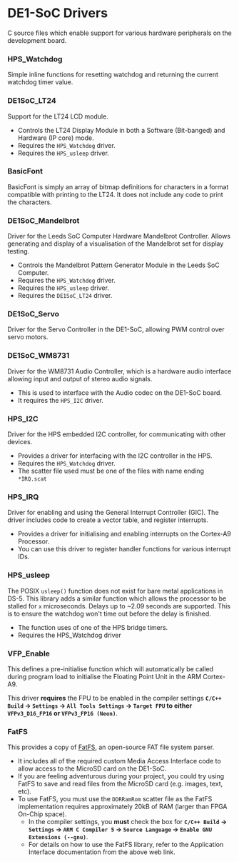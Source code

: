 # DE1-SoC Drivers

C source files which enable support for various hardware peripherals on the development board.

### HPS_Watchdog

Simple inline functions for resetting watchdog and returning the current watchdog timer value.

### DE1SoC_LT24

Support for the LT24 LCD module.

* Controls the LT24 Display Module in both a Software (Bit-banged) and Hardware (IP core) mode.
* Requires the `HPS_Watchdog` driver.
* Requires the `HPS_usleep` driver.

### BasicFont

BasicFont is simply an array of bitmap definitions for characters in a format compatible with printing to the LT24. It does not include any code to print the characters.

### DE1SoC_Mandelbrot

Driver for the Leeds SoC Computer Hardware Mandelbrot Controller. Allows generating and display of a visualisation of the Mandelbrot set for display testing.

* Controls the Mandelbrot Pattern Generator Module in the Leeds SoC Computer.
* Requires the `HPS_Watchdog` driver.
* Requires the `HPS_usleep` driver.
* Requires the `DE1SoC_LT24` driver.

### DE1SoC_Servo

Driver for the Servo Controller in the DE1-SoC, allowing PWM control over servo motors.

### DE1SoC_WM8731

Driver for the WM8731 Audio Controller, which is a hardware audio interface allowing input and output of stereo audio signals.

* This is used to interface with the Audio codec on the DE1-SoC board.
* It requires the `HPS_I2C` driver.

### HPS_I2C

Driver for the HPS embedded I2C controller, for communicating with other devices.

* Provides a driver for interfacing with the I2C controller in the HPS.
* Requires the `HPS_Watchdog` driver.
* The scatter file used must be one of the files with name ending `*IRQ.scat`

### HPS_IRQ

Driver for enabling and using the General Interrupt Controller (GIC). The driver includes code to create a vector table, and register interrupts.

* Provides a driver for initialising and enabling interrupts on the Cortex-A9 Processor.
* You can use this driver to register handler functions for various interrupt IDs.

### HPS_usleep

The POSIX `usleep()` function does not exist for bare metal applications in DS-5. 
This library adds a similar function which allows the processor to be stalled for `x` microseconds.
Delays up to ~2.09 seconds are supported. This is to ensure the watchdog won't time out before the delay is finished.

* The function uses of one of the HPS bridge timers.
* Requires the HPS_Watchdog driver

### VFP_Enable

This defines a pre-initialise function which will automatically be called during program load to initialise the Floating Point Unit in the ARM Cortex-A9.

This driver **requires** the FPU to be enabled in the compiler settings **`C/C++ Build` -> `Settings` -> `All Tools Settings` -> `Target FPU` to either `VFPv3_D16_FP16` or `VFPv3_FP16 (Neon)`**.

### FatFS

This provides a copy of [FatFS](http://elm-chan.org/fsw/ff/00index_e.html), an open-source FAT file system parser.

* It includes all of the required custom Media Access Interface code to allow access to the MicroSD card on the DE1-SoC.
* If you are feeling adventurous during your project, you could try using FatFS to save and read files from the MicroSD card (e.g. images, text, etc).
* To use FatFS, you must use the `DDRRamRom` scatter file as the FatFS implementation requires approximately 20kB of RAM (larger than FPGA On-Chip space).
  * In the compiler settings, you **must** check the box for **`C/C++ Build` -> `Settings` -> `ARM C Compiler 5` -> `Source Language` -> `Enable GNU Extensions (--gnu)`**.
  * For details on how to use the FatFS library, refer to the Application Interface documentation from the above web link.
